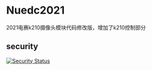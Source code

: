 # Nuedc2021
2021电赛k210摄像头模块代码修改版，增加了k210控制部分

## security
[![Security Status](https://www.murphysec.com/platform3/v3/badge/1609733658983616512.svg)](https://www.murphysec.com/accept?code=5769d03796722bdceb5cd25ae3b39b7d&type=1&from=2&t=2)
